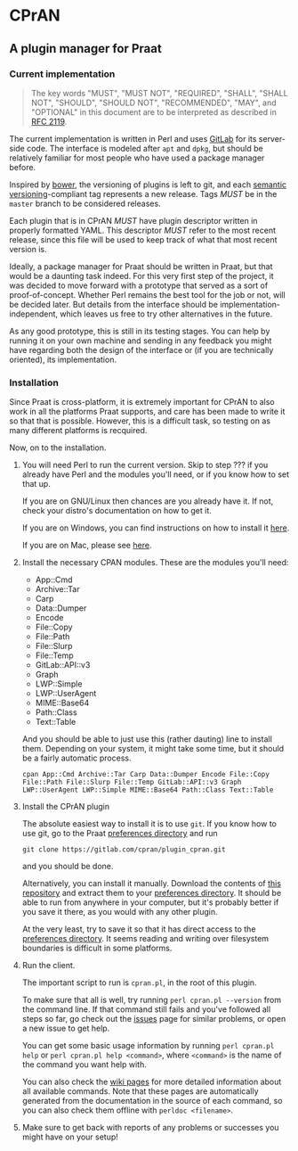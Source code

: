 CPrAN
=====

A plugin manager for Praat
--------------------------

### Current implementation

> The key words "MUST", "MUST NOT", "REQUIRED", "SHALL", "SHALL NOT", "SHOULD",
> "SHOULD NOT", "RECOMMENDED", "MAY", and "OPTIONAL" in this document are to be
> interpreted as described in [RFC 2119](http://tools.ietf.org/html/rfc2119).

The current implementation is written in Perl and uses [GitLab][] for its
server-side code. The interface is modeled after `apt` and `dpkg`, but should be
relatively familiar for most people who have used a package manager before.

Inspired by [bower][], the versioning of plugins is left to git, and each
[semantic versioning][semver]-compliant tag represents a new release.
Tags _MUST_ be in the `master` branch to be considered releases.

Each plugin that is in CPrAN _MUST_ have plugin descriptor written in
properly formatted YAML. This descriptor _MUST_ refer to the most recent
release, since this file will be used to keep track of what that most recent
version is.

Ideally, a package manager for Praat should be written in Praat, but that would
be a daunting task indeed. For this very first step of the project, it was
decided to move forward with a prototype that served as a sort of
proof-of-concept. Whether Perl remains the best tool for the job or not, will be
decided later. But details from the interface should be
implementation-independent, which leaves us free to try other alternatives in
the future.

As any good prototype, this is still in its testing stages. You can help by
running it on your own machine and sending in any feedback you might have
regarding both the design of the interface or (if you are technically oriented),
its implementation.

### Installation

Since Praat is cross-platform, it is extremely important for CPrAN to also work
in all the platforms Praat supports, and care has been made to write it so that
that is possible. However, this is a difficult task, so testing on as many
different platforms is recquired.

Now, on to the installation.

1.  You will need Perl to run the current version. Skip to step ??? if you
    already have Perl and the modules you'll need, or if you know how to set
    that up.

    If you are on GNU/Linux then chances are you already have it. If not, check
    your distro's documentation on how to get it.

    If you are on Windows, you can find instructions on how to install it
    [here][winperl].

    If you are on Mac, please see [here][macperl].

[macperl]: http://learn.perl.org/installing/osx.html
[winperl]: http://learn.perl.org/installing/windows.html

2.  Install the necessary CPAN modules. These are the modules you'll need:

    * App::Cmd
    * Archive::Tar
    * Carp
    * Data::Dumper
    * Encode
    * File::Copy
    * File::Path
    * File::Slurp
    * File::Temp
    * GitLab::API::v3
    * Graph
    * LWP::Simple
    * LWP::UserAgent
    * MIME::Base64
    * Path::Class
    * Text::Table

    And you should be able to just use this (rather dauting) line to install
    them. Depending on your system, it might take some time, but it should be a
    fairly automatic process.

        cpan App::Cmd Archive::Tar Carp Data::Dumper Encode File::Copy File::Path File::Slurp File::Temp GitLab::API::v3 Graph LWP::UserAgent LWP::Simple MIME::Base64 Path::Class Text::Table

3.  Install the CPrAN plugin

    The absolute easiest way to install it is to use `git`. If you know how to
    use git, go to the Praat [preferences directory][] and run

        git clone https://gitlab.com/cpran/plugin_cpran.git

    and you should be done.

    Alternatively, you can install it manually. Download the contents of [this
    repository][zip] and extract them to your [preferences directory][]. It
    should be able to run from anywhere in your computer, but it's probably
    better if you save it there, as you would with any other plugin.

    At the very least, try to save it so that it has direct access to the
    [preferences directory][]. It seems reading and writing over filesystem
    boundaries is difficult in some platforms.

4.  Run the client.

    The important script to run is `cpran.pl`, in the root of this plugin.

    To make sure that all is well, try running `perl cpran.pl --version` from the
    command line. If that command still fails and you've followed all steps so
    far, go check out the [issues][] page for similar problems, or open a new
    issue to get help.

    You can get some basic usage information by running `perl cpran.pl help` or
    `perl cpran.pl help <command>`, where `<command>` is the name of the command
    you want help with.

    You can also check the [wiki pages][wiki] for more detailed information about
    all available commands. Note that these pages are automatically generated
    from the documentation in the source of each command, so you can also check
    them offline with `perldoc <filename>`.

5.  Make sure to get back with reports of any problems or successes you might
    have on your setup!

[gitlab]: https://gitlab.com
[bower]: https://github.com/bower/bower
[zip]: https://gitlab.com/cpran/plugin_cpran/repository/archive.zip?ref=master
[semver]: http://semver.org
[preferences directory]: http://www.fon.hum.uva.nl/praat/manual/preferences_directory.html
[issues]: https://gitlab.com/cpran/plugin_cpran/issues
[mainpod]: https://gitlab.com/cpran/plugin_cpran/blob/master/doc/cpran.md
[wiki]: https://gitlab.com/cpran/plugin_cpran/wikis/home
